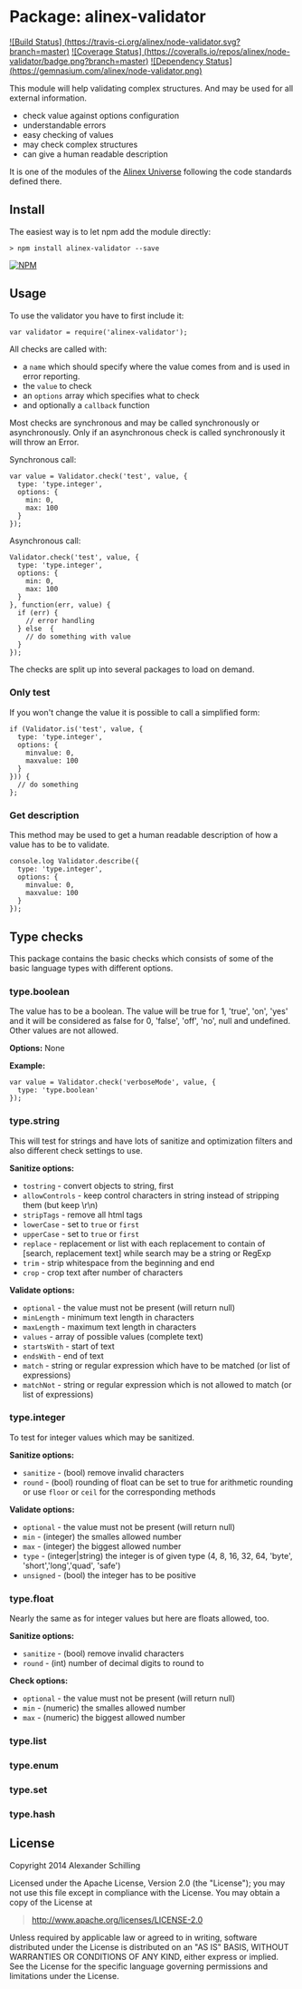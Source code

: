Package: alinex-validator
=================================================

[![Build Status] (https://travis-ci.org/alinex/node-validator.svg?branch=master)](https://travis-ci.org/alinex/node-validator)
[![Coverage Status] (https://coveralls.io/repos/alinex/node-validator/badge.png?branch=master)](https://coveralls.io/r/alinex/node-validator?branch=master)
[![Dependency Status] (https://gemnasium.com/alinex/node-validator.png)](https://gemnasium.com/alinex/node-validator)

This module will help validating complex structures. And may be used for all
external information.

- check value against options configuration
- understandable errors
- easy checking of values
- may check complex structures
- can give a human readable description

It is one of the modules of the [Alinex Universe](http://alinex.github.io/node-alinex)
following the code standards defined there.


Install
-------------------------------------------------

The easiest way is to let npm add the module directly:

    > npm install alinex-validator --save

[![NPM](https://nodei.co/npm/alinex-validator.png?downloads=true&stars=true)](https://nodei.co/npm/alinex-validator/)


Usage
-------------------------------------------------

To use the validator you have to first include it:

    var validator = require('alinex-validator');

All checks are called with:

- a `name` which should specify where the value comes from and is used in error
  reporting.
- the `value` to check
- an `options` array which specifies what to check
- and optionally a `callback` function

Most checks are synchronous and may be called synchronously or asynchronously.
Only if an asynchronous check is called synchronously it will throw an Error.

Synchronous call:

    var value = Validator.check('test', value, {
      type: 'type.integer',
      options: {
        min: 0,
        max: 100
      }
    });

Asynchronous call:

    Validator.check('test', value, {
      type: 'type.integer',
      options: {
        min: 0,
        max: 100
      }
    }, function(err, value) {
      if (err) {
        // error handling
      } else  {
        // do something with value
      }
    });

The checks are split up into several packages to load on demand.

### Only test

If you won't change the value it is possible to call a simplified form:

    if (Validator.is('test', value, {
      type: 'type.integer',
      options: {
        minvalue: 0,
        maxvalue: 100
      }
    })) {
      // do something
    };

### Get description

This method may be used to get a human readable description of how a value
has to be to validate.

    console.log Validator.describe({
      type: 'type.integer',
      options: {
        minvalue: 0,
        maxvalue: 100
      }
    });


Type checks
-------------------------------------------------
This package contains the basic checks which consists of some of the basic
language types with different options.

### type.boolean

The value has to be a boolean. The value will be true for 1, 'true', 'on',
'yes' and it will be considered as false for 0, 'false', 'off', 'no', null and
undefined.
Other values are not allowed.

__Options:__ None

__Example:__

    var value = Validator.check('verboseMode', value, {
      type: 'type.boolean'
    });

### type.string

This will test for strings and have lots of sanitize and optimization filters
and also different check settings to use.

__Sanitize options:__

- `tostring` - convert objects to string, first
- `allowControls` - keep control characters in string instead of
  stripping them (but keep \\r\\n)
- `stripTags` - remove all html tags
- `lowerCase` - set to `true` or `first`
- `upperCase` - set to `true` or `first`
- `replace` - replacement or list with each replacement to contain of [search,
  replacement text] while search may be a string or RegExp
- `trim` - strip whitespace from the beginning and end
- `crop` - crop text after number of characters

__Validate options:__

- `optional` - the value must not be present (will return null)
- `minLength` - minimum text length in characters
- `maxLength` - maximum text length in characters
- `values` - array of possible values (complete text)
- `startsWith` - start of text
- `endsWith` - end of text
- `match` - string or regular expression which have to be matched
  (or list of expressions)
- `matchNot` - string or regular expression which is not allowed to
  match (or list of expressions)

### type.integer

To test for integer values which may be sanitized.

__Sanitize options:__

- `sanitize` - (bool) remove invalid characters
- `round` - (bool) rounding of float can be set to true for arithmetic rounding
  or use `floor` or `ceil` for the corresponding methods

__Validate options:__

- `optional` - the value must not be present (will return null)
- `min` - (integer) the smalles allowed number
- `max` - (integer) the biggest allowed number
- `type` - (integer|string) the integer is of given type
  (4, 8, 16, 32, 64, 'byte', 'short','long','quad', 'safe')
- `unsigned` - (bool) the integer has to be positive

### type.float

Nearly the same as for integer values but here are floats allowed, too.

__Sanitize options:__

- `sanitize` - (bool) remove invalid characters
- `round` - (int) number of decimal digits to round to

__Check options:__

- `optional` - the value must not be present (will return null)
- `min` - (numeric) the smalles allowed number
- `max` - (numeric) the biggest allowed number


### type.list
### type.enum
### type.set
### type.hash


License
-------------------------------------------------

Copyright 2014 Alexander Schilling

Licensed under the Apache License, Version 2.0 (the "License");
you may not use this file except in compliance with the License.
You may obtain a copy of the License at

>  <http://www.apache.org/licenses/LICENSE-2.0>

Unless required by applicable law or agreed to in writing, software
distributed under the License is distributed on an "AS IS" BASIS,
WITHOUT WARRANTIES OR CONDITIONS OF ANY KIND, either express or implied.
See the License for the specific language governing permissions and
limitations under the License.
